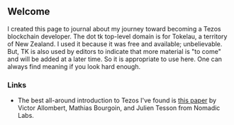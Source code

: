 ## Welcome 

I created this page to journal about my journey toward becoming a Tezos blockchain developer. The dot tk top-level domain is for Tokelau, a territory of New Zealand. I used it because it was free and available; unbelievable. But, TK is also used by editors to indicate that more material is "to come" and will be added at a later time. So it is appropriate to use here. One can always find meaning if you look hard enough.

### Links

* The best all-around introduction to Tezos I've found is [this paper](https://arxiv.org/pdf/1909.08458.pdf) by Victor Allombert, Mathias Bourgoin, and Julien Tesson from Nomadic Labs.
